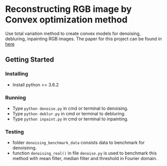 # Reconstructing RGB image by Convex optimization method

Use total variation method to create convex models for denoising, debluring, inpainting RGB images. The paper for this project can be found in [here](https://link.springer.com/chapter/10.1007/978-981-33-4370-2_26)

## Getting Started
### Installing
* Install python >= 3.6.2
### Running
* Type ```python denoise.py``` in cmd or terminal to denoising.
* Type ```python deblur.py``` in cmd or terminal to debluring.
* Type ```python inpaint.py``` in cmd or terminal to inpainting.
### Testing
* folder ```denoising_benchmark_data``` consists data to benchmark for denoisinng.
* function ```denoising_real()``` in file ```denoise.py``` is used to benchmark this method with mean filter, median filter and threshold in Fourier domain.
